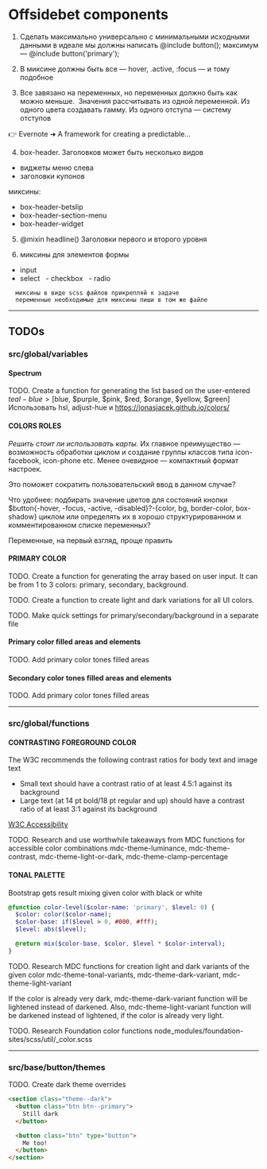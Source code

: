 # Offsidebet components

1. Сделать максимально универсально с минимальными исходными данными в  идеале мы должны написать @include button(); максимум — @include button('primary');

2. В миксине должны быть все — hover, .active, :focus — и тому подобное

3. Все завязано на переменных, но переменных должно быть как можно меньше.  Значения рассчитывать из одной переменной. Из одного цвета создавать гамму. Из одного отступа — систему отступов 

👉 Evernote ➜ A framework for creating a predictable…

4. box-header. Заголовков может быть несколько видов
  - виджеты меню слева
  - заголовки купонов  

  миксины:
  - box-header-betslip
  - box-header-section-menu
  - box-header-widget

5. @mixin headline() Заголовки первого и второго уровня

6. миксины для элементов формы 
  - input 
  - select
   - checkbox
   - radio

```
  миксины в виде scss файлов прикрепляй к задаче
  переменные необходимые для миксины пиши в том же файле
```

--------------------------------------------------------------------------------

## TODOs

### src/global/variables

#### Spectrum

TODO. Create a function for generating the list based on the user-entered
$teal-blue > [$blue, $purple, $pink, $red, $orange, $yellow, $green]
Использовать hsl, adjust-hue и https://jonasjacek.github.io/colors/

#### COLORS ROLES

*Решить стоит ли использовать карты.* Их главное преимущество — возможность обработки циклом и создание группы классов типа icon-facebook, icon-phone etc. Менее очевидное — компактный формат настроек.

Это поможет сократить пользовательский ввод в данном случае?

Что удобнее: подбирать значение цветов для состояний кнопки
$button{-hover, -focus, -active, -disabled}?-{color, bg, border-color, box-shadow}
циклом или определять их в хорошо структурированном и комментированном списке переменных?

Переменные, на первый взгляд, проще править

#### PRIMARY COLOR
TODO. Create a function for generating the array based on user input.
It can be from 1 to 3 colors: primary, secondary, background.

TODO. Create a function to create light and dark variations for all UI colors.

TODO. Make quick settings for primary/secondary/background in a separate file

#### Primary color filled areas and elements

TODO. Add primary color tones filled areas

#### Secondary color tones filled areas and elements

TODO. Add primary color tones filled areas

--------------------------------------------------------------------------------

### src/global/functions

#### CONTRASTING FOREGROUND COLOR

The W3C recommends the following contrast ratios for body text and image text
- Small text should have a contrast ratio of at least 4.5:1 against its background
- Large text (at 14 pt bold/18 pt regular and up) should have a contrast ratio of at least 3:1 against its background

[W3C Accessibility](http://www.w3.org/TR/AERT#color-contrast)

TODO. Research and use worthwhile takeaways from MDC functions for accessible color combinations
mdc-theme-luminance, mdc-theme-contrast, mdc-theme-light-or-dark, mdc-theme-clamp-percentage

#### TONAL PALETTE

Bootstrap gets result mixing given color with black or white

```sass
@function color-level($color-name: 'primary', $level: 0) {
  $color: color($color-name);
  $color-base: if($level > 0, #000, #fff);
  $level: abs($level);

  @return mix($color-base, $color, $level * $color-interval);
}
```

TODO. Research MDC functions for creation light and dark variants of the given color
mdc-theme-tonal-variants, mdc-theme-dark-variant, mdc-theme-light-variant

If the color is already very dark, mdc-theme-dark-variant function will be lightened instead of darkened. Also, mdc-theme-light-variant function will be darkened instead of lightened, if the color is already very light.

TODO. Research Foundation color functions
node_modules/foundation-sites/scss/util/_color.scss

--------------------------------------------------------------------------------

### src/base/button/themes

TODO. Create dark theme overrides
```html
<section class="theme--dark">
  <button class="btn btn--primary">
    Still dark
  </button>

  <button class="btn" type="button">
    Me too!
  </button>
</section>
```

